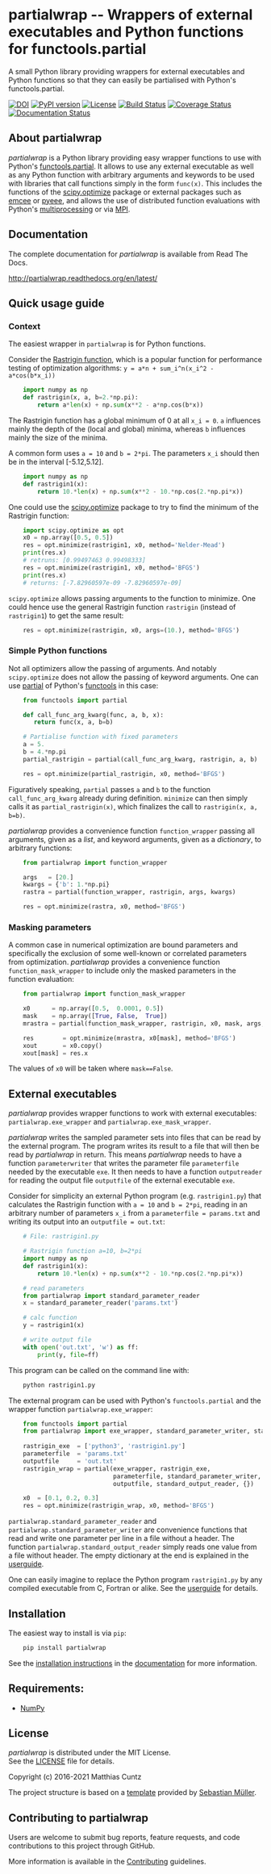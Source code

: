 # partialwrap -- Wrappers of external executables and Python functions for functools.partial
<!-- pandoc -f gfm -o README.html -t html README.md -->

A small Python library providing wrappers for external executables and Python
functions so that they can easily be partialised with Python's
functools.partial.

[![DOI](https://zenodo.org/badge/DOI/10.5281/zenodo.3893705.svg)](https://doi.org/10.5281/zenodo.3893705)
[![PyPI version](https://badge.fury.io/py/partialwrap.svg)](https://badge.fury.io/py/partialwrap)
[![License](http://img.shields.io/badge/license-MIT-blue.svg?style=flat)](https://github.com/mcuntz/partialwrap/blob/master/LICENSE)
[![Build Status](https://github.com/mcuntz/partialwrap/workflows/Continuous%20Integration/badge.svg?branch=main)](https://github.com/mcuntz/partialwrap/actions)
[![Coverage Status](https://coveralls.io/repos/github/mcuntz/partialwrap/badge.svg?branch=master)](https://coveralls.io/github/mcuntz/partialwrap?branch=master)
[![Documentation Status](https://readthedocs.org/projects/partialwrap/badge/?version=latest)](https://partialwrap.readthedocs.io/en/latest/?badge=latest)

## About partialwrap

*partialwrap* is a Python library providing easy wrapper functions to use with
Python's
[functools.partial](https://docs.python.org/3/library/functools.html#functools.partial).
It allows to use any external executable as well as any Python function with
arbitrary arguments and keywords to be used with libraries that call functions
simply in the form `func(x)`. This includes the functions of the
[scipy.optimize](https://docs.scipy.org/doc/scipy/reference/tutorial/optimize.html)
package or external packages such as [emcee](https://github.com/dfm/emcee) or
[pyeee](https://github.com/mcuntz/pyeee), and allows the use of distributed
function evaluations with Python's
[multiprocessing](https://docs.python.org/3/library/multiprocessing.html) or via
[MPI](https://bitbucket.org/mpi4py/mpi4py).


## Documentation

The complete documentation for *partialwrap* is available from Read The Docs.

   http://partialwrap.readthedocs.org/en/latest/


## Quick usage guide


### Context

The easiest wrapper in ``partialwrap`` is for Python functions.

Consider the [Rastrigin
function](https://en.wikipedia.org/wiki/Rastrigin_function), which is a popular
function for performance testing of optimization algorithms: `y = a*n +
sum_i^n(x_i^2 - a*cos(b*x_i))`

```python
    import numpy as np
    def rastrigin(x, a, b=2.*np.pi):
        return a*len(x) + np.sum(x**2 - a*np.cos(b*x))
```

The Rastrigin function has a global minimum of 0 at all `x_i = 0`. `a`
influences mainly the depth of the (local and global) minima, whereas `b`
influences mainly the size of the minima.

A common form uses `a = 10` and `b = 2*pi`. The parameters `x_i` should then be
in the interval [-5.12,5.12].

```python
    import numpy as np
    def rastrigin1(x):
        return 10.*len(x) + np.sum(x**2 - 10.*np.cos(2.*np.pi*x))
```

One could use the
[scipy.optimize](https://docs.scipy.org/doc/scipy/reference/tutorial/optimize.html)
package to try to find the minimum of the Rastrigin function:

```python
    import scipy.optimize as opt
    x0 = np.array([0.5, 0.5]) 
    res = opt.minimize(rastrigin1, x0, method='Nelder-Mead')
    print(res.x)
    # retruns: [0.99497463 0.99498333]
    res = opt.minimize(rastrigin1, x0, method='BFGS') 
    print(res.x)
    # returns: [-7.82960597e-09 -7.82960597e-09]
```

`scipy.optimize` allows passing arguments to the function to minimize. One could
hence use the general Rastrigin function `rastrigin` (instead of `rastrigin1`)
to get the same result:

```python
    res = opt.minimize(rastrigin, x0, args=(10.), method='BFGS') 
```


### Simple Python functions

Not all optimizers allow the passing of arguments. And notably `scipy.optimize`
does not allow the passing of keyword arguments. One can use
[partial](https://docs.python.org/3/library/functools.html#functools.partial) of
Python's [functools](https://docs.python.org/3/library/functools.html) in this
case:

```python
    from functools import partial

    def call_func_arg_kwarg(func, a, b, x):
       return func(x, a, b=b)

    # Partialise function with fixed parameters
    a = 5.
    b = 4.*np.pi
    partial_rastrigin = partial(call_func_arg_kwarg, rastrigin, a, b)

    res = opt.minimize(partial_rastrigin, x0, method='BFGS')
```

Figuratively speaking, `partial` passes `a` and `b` to the function `call_func_arg_kwarg`
already during definition. `minimize` can then simply calls it as
`partial_rastrigin(x)`, which finalizes the call to `rastrigin(x, a, b=b)`.

*partialwrap* provides a convenience function `function_wrapper` passing
all arguments, given as a *list*, and keyword arguments, given as a
*dictionary*, to arbitrary functions:

```python
    from partialwrap import function_wrapper

    args   = [20.]
    kwargs = {'b': 1.*np.pi}
    rastra = partial(function_wrapper, rastrigin, args, kwargs)

    res = opt.minimize(rastra, x0, method='BFGS')
```


### Masking parameters

A common case in numerical optimization are bound parameters and specifically
the exclusion of some well-known or correlated parameters from optimization.
*partialwrap* provides a convenience function `function_mask_wrapper` to include
only the masked parameters in the function evaluation:

```python
    from partialwrap import function_mask_wrapper

    x0      = np.array([0.5,  0.0001, 0.5])
    mask    = np.array([True, False,  True])
    mrastra = partial(function_mask_wrapper, rastrigin, x0, mask, args, kwargs)

    res        = opt.minimize(mrastra, x0[mask], method='BFGS')
    xout       = x0.copy()
    xout[mask] = res.x
```

The values of `x0` will be taken where `mask==False`.


External executables
--------------------

*partialwrap* provides wrapper functions to work with external executables:
`partialwrap.exe_wrapper` and `partialwrap.exe_mask_wrapper`.

*partialwrap* writes the sampled parameter sets into files that can be read by
the external program. The program writes its result to a file that will then be
read by *partialwrap* in return. This means *partialwrap* needs to have a
function `parameterwriter` that writes the parameter file `parameterfile` needed
by the executable `exe`. It then needs to have a function `outputreader` for
reading the output file `outputfile` of the external executable `exe`.

Consider for simplicity an external Python program (e.g. `rastrigin1.py`) that
calculates the Rastrigin function with `a = 10` and `b = 2*pi`, reading in an
arbitrary number of parameters `x_i` from a `parameterfile = params.txt` and
writing its output into an `outputfile = out.txt`:

```python
    # File: rastrigin1.py

    # Rastrigin function a=10, b=2*pi
    import numpy as np
    def rastrigin1(x):
        return 10.*len(x) + np.sum(x**2 - 10.*np.cos(2.*np.pi*x))

    # read parameters
    from partialwrap import standard_parameter_reader
    x = standard_parameter_reader('params.txt')

    # calc function
    y = rastrigin1(x)

    # write output file
    with open('out.txt', 'w') as ff:
        print(y, file=ff)
```

This program can be called on the command line with:

```bash
    python rastrigin1.py
```

The external program can be used with Python's `functools.partial` and the
wrapper function `partialwrap.exe_wrapper`:

```python
    from functools import partial
    from partialwrap import exe_wrapper, standard_parameter_writer, standard_output_reader
	
    rastrigin_exe  = ['python3', 'rastrigin1.py']
    parameterfile  = 'params.txt'
    outputfile     = 'out.txt'
    rastrigin_wrap = partial(exe_wrapper, rastrigin_exe,
                             parameterfile, standard_parameter_writer,
                             outputfile, standard_output_reader, {})

    x0  = [0.1, 0.2, 0.3]
    res = opt.minimize(rastrigin_wrap, x0, method='BFGS')
```

`partialwrap.standard_parameter_reader` and
`partialwrap.standard_parameter_writer` are convenience functions that read and
write one parameter per line in a file without a header. The function
`partialwrap.standard_output_reader` simply reads one value from a file without
header. The empty dictionary at the end is explained in the
[userguide](https://partialwrap.readthedocs.io/en/latest/userguide.html).

One can easily imagine to replace the Python program `rastrigin1.py` by any
compiled executable from C, Fortran or alike. See the
[userguide](https://partialwrap.readthedocs.io/en/latest/userguide.html) for
details.


## Installation

The easiest way to install is via `pip`:

```bash
    pip install partialwrap
```
	
See the [installation instructions](http://partialwrap.readthedocs.io/en/latest/install.html)
in the [documentation](http://partialwrap.readthedocs.io) for more information.


## Requirements:

- [NumPy](https://www.numpy.org)


## License

*partialwrap* is distributed under the MIT License.  
See the [LICENSE](https://github.com/mcuntz/partialwrap/LICENSE) file for details.

Copyright (c) 2016-2021 Matthias Cuntz

The project structure is based on a
[template](https://github.com/MuellerSeb/template) provided by [Sebastian
Müller](https://github.com/MuellerSeb).

## Contributing to partialwrap

Users are welcome to submit bug reports, feature requests, and code
contributions to this project through GitHub.

More information is available in the
[Contributing](http://partialwrap.readthedocs.org/en/latest/contributing.html)
guidelines.
